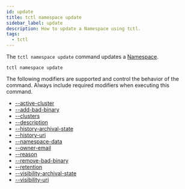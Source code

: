 ```yaml
---
id: update
title: tctl namespace update
sidebar_label: update
description: How to update a Namespace using tctl.
tags:
  - tctl
---
```


The `tctl namespace update` command updates a [Namespace](/concepts/what-is-a-namespace).

`tctl namespace update`

The following modifiers are supported and control the behavior of the command.
Always include required modifiers when executing this command.

- [--active-cluster](/tctl-v2/modifiers#--active-cluster)
- [--add-bad-binary](/tctl-v2/modifiers#--add-bad-binary)
- [--clusters](/tctl-v2/modifiers#--clusters)
- [--description](/tctl-v2/modifiers#--description)
- [--history-archival-state](/tctl-v2/modifiers#--history-archival-state)
- [--history-uri](/tctl-v2/modifiers#--history-uri)
- [--namespace-data](/tctl-v2/modifiers#--namespace-data)
- [--owner-email](/tctl-v2/modifiers#--owner-email)
- [--reason](/tctl-v2/modifiers#--reason)
- [--remove-bad-binary](/tctl-v2/modifiers#--remove-bad-binary)
- [--retention](/tctl-v2/modifiers#--retention)
- [--visibility-archival-state](/tctl-v2/modifiers#--visibility-archival-state)
- [--visibility-uri](/tctl-v2/modifiers#--visibility-uri)
